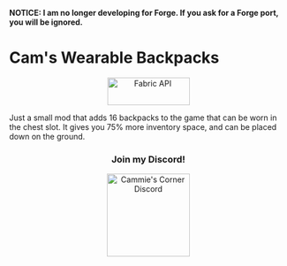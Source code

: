 **NOTICE: I am no longer developing for Forge. If you ask for a Forge port, you will be ignored.**

# **Cam's Wearable Backpacks**

<p align="center">
  <a href="https://www.curseforge.com/minecraft/mc-mods/fabric-api"><img src="https://i.imgur.com/Ol1Tcf8.png" width="149" height="50" title="Fabric API" alt="Fabric API"></a>
</p>

Just a small mod that adds 16 backpacks to the game that can be worn in the chest slot. It gives you 75% more inventory space, and can be placed down on the ground.

<h3 align="center">
  Join my Discord!
</h3>
<p align="center">
  <a href="https://discord.gg/f5dFYWX"><img src="https://www.shareicon.net/data/2017/06/21/887435_logo_512x512.png" width="150" height="150" title="Cammie's Corner Discord" alt="Cammie's Corner Discord"></a>
</p>
